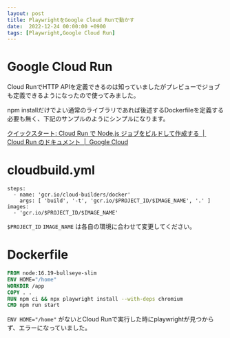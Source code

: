 ```yaml
---
layout: post
title: PlaywrightをGoogle Cloud Runで動かす
date:  2022-12-24 00:00:00 +0900
tags: [Playwright,Google Cloud Run]
---
```


# Google Cloud Run

Cloud RunでHTTP APIを定義できるのは知っていましたがプレビューでジョブも定義できるようになったので使ってみました。

npm installだけでよい通常のライブラリであれば後述するDockerfileを定義する必要も無く、下記のサンプルのようにシンプルになります。

[クイックスタート: Cloud Run で Node.js ジョブをビルドして作成する  \|  Cloud Run のドキュメント  \|  Google Cloud](https://cloud.google.com/run/docs/quickstarts/jobs/build-create-nodejs?hl=ja)

# cloudbuild.yml

```angular2html
steps:
  - name: 'gcr.io/cloud-builders/docker'
    args: [ 'build', '-t', 'gcr.io/$PROJECT_ID/$IMAGE_NAME', '.' ]
images:
  - 'gcr.io/$PROJECT_ID/$IMAGE_NAME'
```

`$PROJECT_ID` `IMAGE_NAME` は各自の環境に合わせて変更してください。

# Dockerfile

```dockerfile
FROM node:16.19-bullseye-slim
ENV HOME="/home"
WORKDIR /app
COPY . .
RUN npm ci && npx playwright install --with-deps chromium
CMD npm run start
```

`ENV HOME="/home"` がないとCloud Runで実行した時にplaywrightが見つからず、エラーになっていました。
